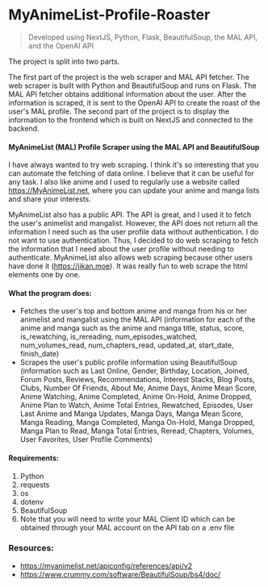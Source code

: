 # MyAnimeList-Profile-Roaster

> Developed using NextJS, Python, Flask, BeautifulSoup, the MAL API, and the OpenAI API

The project is split into two parts.

The first part of the project is the web scraper and MAL API fetcher. The web scraper is built with Python and BeautifulSoup and runs on Flask. The MAL API fetcher obtains additional information about the user. After the information is scraped, it is sent to the OpenAI API to create the roast of the user's MAL profile. The second part of the project is to display the information to the frontend which is built on NextJS and connected to the backend.

#### MyAnimeList (MAL) Profile Scraper using the MAL API and BeautifulSoup

I have always wanted to try web scraping. I think it's so interesting that you can automate the fetching of data online. I believe that it can be useful for any task. I also like anime and I used to regularly use a website called https://MyAnimeList.net, where you can update your anime and manga lists and share your interests.

MyAnimeList also has a public API. The API is great, and I used it to fetch the user's animelist and mangalist. However, the API does not return all the information I need such as the user profile data without authentication. I do not want to use authentication. Thus, I decided to do web scraping to fetch the information that I need about the user profile without needing to authenticate. MyAnimeList also allows web scraping because other users have done it (https://jikan.moe). It was really fun to web scrape the html elements one by one.

#### What the program does:

- Fetches the user's top and bottom anime and manga from his or her animelist and mangalist using the MAL API (information for each of the anime and manga such as the anime and manga title, status, score, is_rewatching, is_rereading, num_episodes_watched, num_volumes_read, num_chapters_read, updated_at, start_date, finish_date)
- Scrapes the user's public profile information using BeautifulSoup (information such as Last Online, Gender, Birthday, Location, Joined, Forum Posts, Reviews, Recommendations, Interest Stacks, Blog
  Posts, Clubs, Number Of Friends, About Me, Anime Days, Anime Mean Score, Anime Watching, Anime Completed, Anime On-Hold, Anime Dropped, Anime Plan to Watch, Anime Total Entries, Rewatched, Episodes, User Last Anime and Manga Updates, Manga Days, Manga Mean Score, Manga Reading, Manga Completed, Manga On-Hold, Manga Dropped, Manga Plan to Read, Manga Total Entries, Reread, Chapters, Volumes, User Favorites, User Profile Comments)

#### Requirements:

1. Python
2. requests
3. os
4. dotenv
5. BeautifulSoup
6. Note that you will need to write your MAL Client ID which can be obtained through your MAL account on the API tab on a .env file

### Resources:

- https://myanimelist.net/apiconfig/references/api/v2
- https://www.crummy.com/software/BeautifulSoup/bs4/doc/
